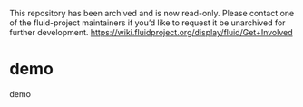 This repository has been archived and is now read-only. Please contact one of the fluid-project maintainers if you’d like to request it be unarchived for further development. 
https://wiki.fluidproject.org/display/fluid/Get+Involved

demo
====

demo
